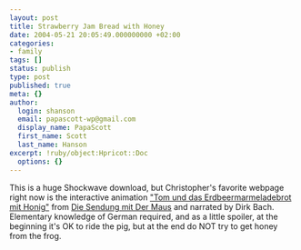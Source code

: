 ```yaml
---
layout: post
title: Strawberry Jam Bread with Honey
date: 2004-05-21 20:05:49.000000000 +02:00
categories:
- family
tags: []
status: publish
type: post
published: true
meta: {}
author:
  login: shanson
  email: papascott-wp@gmail.com
  display_name: PapaScott
  first_name: Scott
  last_name: Hanson
excerpt: !ruby/object:Hpricot::Doc
  options: {}
---
```

<p>This is a huge Shockwave download, but Christopher's favorite webpage right now is the interactive animation <a title="TOM und das Erdbeermarmeladebrot mit Honig" href="http://www.wdrmaus.de/spielen/mausspiele/tom/filme/tom.phtml">"Tom und das Erdbeermarmeladebrot mit Honig"</a> from <a href="http://www.wdrmaus.de/">Die Sendung mit Der Maus</a> and narrated by Dirk Bach. Elementary knowledge of German required, and as a little spoiler, at the beginning it's OK to ride the pig, but at the end do NOT try to get honey from the frog.</p>
